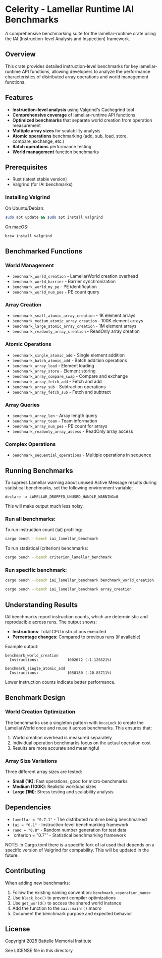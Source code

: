 # Celerity - Lamellar Runtime IAI Benchmarks

A comprehensive benchmarking suite for the lamellar-runtime crate using the IAI (Instruction-level Analysis and Inspection) framework.

## Overview

This crate provides detailed instruction-level benchmarks for key lamellar-runtime API functions, allowing developers to analyze the performance characteristics of distributed array operations and world management functions.

## Features

- **Instruction-level analysis** using Valgrind's Cachegrind tool
- **Comprehensive coverage** of lamellar-runtime API functions
- **Optimized benchmarks** that separate world creation from operation measurement
- **Multiple array sizes** for scalability analysis
- **Atomic operations** benchmarking (add, sub, load, store, compare_exchange, etc.)
- **Batch operations** performance testing
- **World management** function benchmarks

## Prerequisites

- Rust (latest stable version)
- Valgrind (for IAI benchmarks)

### Installing Valgrind

On Ubuntu/Debian:
```bash
sudo apt update && sudo apt install valgrind
```

On macOS:
```bash
brew install valgrind
```

## Benchmarked Functions

### World Management
- `benchmark_world_creation` - LamellarWorld creation overhead
- `benchmark_world_barrier` - Barrier synchronization
- `benchmark_world_my_pe` - PE identification
- `benchmark_world_num_pes` - PE count query

### Array Creation
- `benchmark_small_atomic_array_creation` - 1K element arrays
- `benchmark_medium_atomic_array_creation` - 100K element arrays  
- `benchmark_large_atomic_array_creation` - 1M element arrays
- `benchmark_readonly_array_creation` - ReadOnly array creation

### Atomic Operations
- `benchmark_single_atomic_add` - Single element addition
- `benchmark_batch_atomic_add` - Batch addition operations
- `benchmark_array_load` - Element loading
- `benchmark_array_store` - Element storing
- `benchmark_array_compare_swap` - Compare and exchange
- `benchmark_array_fetch_add` - Fetch and add
- `benchmark_array_sub` - Subtraction operations
- `benchmark_array_fetch_sub` - Fetch and subtract

### Array Queries
- `benchmark_array_len` - Array length query
- `benchmark_array_team` - Team information
- `benchmark_array_num_pes` - PE count for arrays
- `benchmark_readonly_array_access` - ReadOnly array access

### Complex Operations
- `benchmark_sequential_operations` - Multiple operations in sequence

## Running Benchmarks

To supress Lamellar warning about unused Active Message results during 
statistical benchmarks, set the following environment variable:

```declare -x LAMELLAR_DROPPED_UNUSED_HANDLE_WARNING=0```

This will make output much less noisy.

### Run all benchmarks:

To run instruction count (iai) profiling:

```bash
cargo bench --bench iai_lamellar_benchmark
```

To run statistical (criterion) benchmarks:

```bash
cargo bench --bench criterion_lamellar_benchmark
```



### Run specific benchmark:
```bash
cargo bench --bench iai_lamellar_benchmark benchmark_world_creation
```

```bash
cargo bench --bench iai_lamellar_benchmark array_creation
```

## Understanding Results

IAI benchmarks report instruction counts, which are deterministic and reproducible across runs. The output shows:

- **Instructions**: Total CPU instructions executed
- **Percentage changes**: Compared to previous runs (if available)

Example output:
```
benchmark_world_creation
  Instructions:             1002672 (-1.126521%)

benchmark_single_atomic_add
  Instructions:             1058180 (-20.85711%)
```

Lower instruction counts indicate better performance.

## Benchmark Design

### World Creation Optimization

The benchmarks use a singleton pattern with `OnceLock` to create the LamellarWorld once and reuse it across benchmarks. This ensures that:

1. World creation overhead is measured separately
2. Individual operation benchmarks focus on the actual operation cost
3. Results are more accurate and meaningful

### Array Size Variations

Three different array sizes are tested:
- **Small (1K)**: Fast operations, good for micro-benchmarks
- **Medium (100K)**: Realistic workload sizes
- **Large (1M)**: Stress testing and scalability analysis

## Dependencies

- `lamellar = "0.7.1"` - The distributed runtime being benchmarked
- `iai = "0.1"` - Instruction-level benchmarking framework
- `rand = "0.8"` - Random number generation for test data
- `criterion = "0.7"' - Statistical benchmarking framework

NOTE: In Cargo.toml there is a specific fork of iai used that depends on a specific
version of Valgrind for compability.  This will be updated in the future.

## Contributing

When adding new benchmarks:

1. Follow the existing naming convention: `benchmark_<operation_name>`
2. Use `black_box()` to prevent compiler optimizations
3. Use `get_world()` to access the shared world instance
4. Add the function to the `iai::main!()` macro
5. Document the benchmark purpose and expected behavior

## License

Copyright 2025 Battelle Memorial Institute

See LICENSE file in this directory
